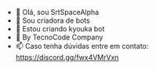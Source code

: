 - 👋 Olá, sou SrtSpaceAlpha
- 👀 Sou criadora de bots
- 🌱 Estou criando kyouka bot
- 💞️ By TecnoCode Company 
- 📫 Caso tenha dúvidas entre em contato: https://discord.gg/fwx4VMrVxn

<!---
SrtSpaceAlpha/SrtSpaceAlpha is a ✨ special ✨ repository because its `README.md` (this file) appears on your GitHub profile.
You can click the Preview link to take a look at your changes.
--->

